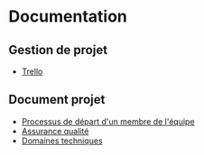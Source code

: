# Documentation

## Gestion de projet

- [Trello](https://trello.com/invite/b/kr8DiP7o/7337b9d600ef1e611642b49793f4702e/projet-de-fin-dann%C3%A9e-vacuumfleet)

## Document projet

- [Processus de départ d'un membre de l'équipe](https://gitlab.com/vacuumfleet/Documentation/-/blob/main/legacy/offboarding.md)
- [Assurance qualité](https://gitlab.com/vacuumfleet/Documentation/-/blob/main/legacy/quality_insurance.md)
- [Domaines techniques](https://gitlab.com/vacuumfleet/Documentation/-/blob/main/legacy/technical_domains.md)
